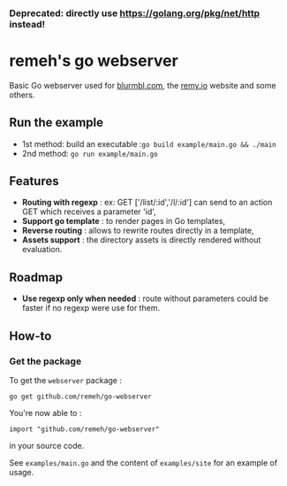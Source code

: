 ### Deprecated: directly use https://golang.org/pkg/net/http instead!

remeh's go webserver
==

Basic Go webserver used for [blurmbl.com](http://blurmbl.com), the [remy.io](http://remy.io) website and some others.

## Run the example
  * 1st method: build an executable :`go build example/main.go && ./main`
  * 2nd method: `go run example/main.go`

## Features
  * **Routing with regexp** : ex: GET ['/list/:id','/l/:id'] can send to an action GET which receives a parameter 'id',
  * **Support go template** : to render pages in Go templates,
  * **Reverse routing** : allows to rewrite routes directly in a template,
  * **Assets support** : the directory assets is directly rendered without evaluation.

## Roadmap
  * **Use regexp only when needed** : route without parameters could be faster if no regexp were use for them.

## How-to

### Get the package

To get the `webserver` package :

```
go get github.com/remeh/go-webserver
```

You're now able to :

```
import "github.com/remeh/go-webserver"
```

in your source code.

See `examples/main.go` and the content of `examples/site` for an example of usage.

